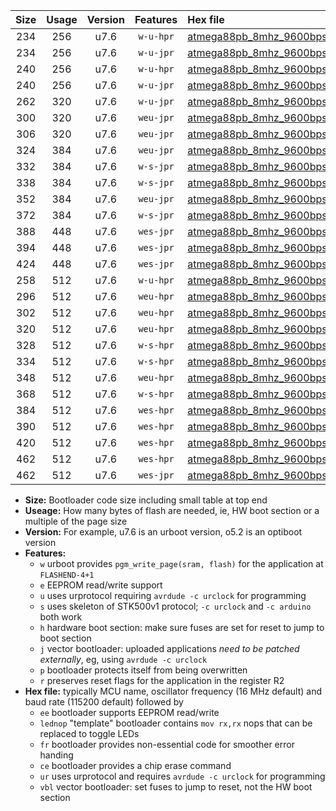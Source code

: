 |Size|Usage|Version|Features|Hex file|
|:-:|:-:|:-:|:-:|:--|
|234|256|u7.6|`w-u-hpr`|[atmega88pb_8mhz_9600bps_ur.hex](https://raw.githubusercontent.com/stefanrueger/urboot/main//atmega88pb_8mhz_9600bps_ur.hex)|
|234|256|u7.6|`w-u-jpr`|[atmega88pb_8mhz_9600bps_ur_vbl.hex](https://raw.githubusercontent.com/stefanrueger/urboot/main//atmega88pb_8mhz_9600bps_ur_vbl.hex)|
|240|256|u7.6|`w-u-hpr`|[atmega88pb_8mhz_9600bps_lednop_ur.hex](https://raw.githubusercontent.com/stefanrueger/urboot/main//atmega88pb_8mhz_9600bps_lednop_ur.hex)|
|240|256|u7.6|`w-u-jpr`|[atmega88pb_8mhz_9600bps_lednop_ur_vbl.hex](https://raw.githubusercontent.com/stefanrueger/urboot/main//atmega88pb_8mhz_9600bps_lednop_ur_vbl.hex)|
|262|320|u7.6|`w-u-jpr`|[atmega88pb_8mhz_9600bps_lednop_fr_ur_vbl.hex](https://raw.githubusercontent.com/stefanrueger/urboot/main//atmega88pb_8mhz_9600bps_lednop_fr_ur_vbl.hex)|
|300|320|u7.6|`weu-jpr`|[atmega88pb_8mhz_9600bps_ee_ur_vbl.hex](https://raw.githubusercontent.com/stefanrueger/urboot/main//atmega88pb_8mhz_9600bps_ee_ur_vbl.hex)|
|306|320|u7.6|`weu-jpr`|[atmega88pb_8mhz_9600bps_ee_lednop_ur_vbl.hex](https://raw.githubusercontent.com/stefanrueger/urboot/main//atmega88pb_8mhz_9600bps_ee_lednop_ur_vbl.hex)|
|324|384|u7.6|`weu-jpr`|[atmega88pb_8mhz_9600bps_ee_lednop_fr_ur_vbl.hex](https://raw.githubusercontent.com/stefanrueger/urboot/main//atmega88pb_8mhz_9600bps_ee_lednop_fr_ur_vbl.hex)|
|332|384|u7.6|`w-s-jpr`|[atmega88pb_8mhz_9600bps_vbl.hex](https://raw.githubusercontent.com/stefanrueger/urboot/main//atmega88pb_8mhz_9600bps_vbl.hex)|
|338|384|u7.6|`w-s-jpr`|[atmega88pb_8mhz_9600bps_lednop_vbl.hex](https://raw.githubusercontent.com/stefanrueger/urboot/main//atmega88pb_8mhz_9600bps_lednop_vbl.hex)|
|352|384|u7.6|`weu-jpr`|[atmega88pb_8mhz_9600bps_ee_lednop_fr_ce_ur_vbl.hex](https://raw.githubusercontent.com/stefanrueger/urboot/main//atmega88pb_8mhz_9600bps_ee_lednop_fr_ce_ur_vbl.hex)|
|372|384|u7.6|`w-s-jpr`|[atmega88pb_8mhz_9600bps_lednop_fr_vbl.hex](https://raw.githubusercontent.com/stefanrueger/urboot/main//atmega88pb_8mhz_9600bps_lednop_fr_vbl.hex)|
|388|448|u7.6|`wes-jpr`|[atmega88pb_8mhz_9600bps_ee_vbl.hex](https://raw.githubusercontent.com/stefanrueger/urboot/main//atmega88pb_8mhz_9600bps_ee_vbl.hex)|
|394|448|u7.6|`wes-jpr`|[atmega88pb_8mhz_9600bps_ee_lednop_vbl.hex](https://raw.githubusercontent.com/stefanrueger/urboot/main//atmega88pb_8mhz_9600bps_ee_lednop_vbl.hex)|
|424|448|u7.6|`wes-jpr`|[atmega88pb_8mhz_9600bps_ee_lednop_fr_vbl.hex](https://raw.githubusercontent.com/stefanrueger/urboot/main//atmega88pb_8mhz_9600bps_ee_lednop_fr_vbl.hex)|
|258|512|u7.6|`w-u-hpr`|[atmega88pb_8mhz_9600bps_lednop_fr_ur.hex](https://raw.githubusercontent.com/stefanrueger/urboot/main//atmega88pb_8mhz_9600bps_lednop_fr_ur.hex)|
|296|512|u7.6|`weu-hpr`|[atmega88pb_8mhz_9600bps_ee_ur.hex](https://raw.githubusercontent.com/stefanrueger/urboot/main//atmega88pb_8mhz_9600bps_ee_ur.hex)|
|302|512|u7.6|`weu-hpr`|[atmega88pb_8mhz_9600bps_ee_lednop_ur.hex](https://raw.githubusercontent.com/stefanrueger/urboot/main//atmega88pb_8mhz_9600bps_ee_lednop_ur.hex)|
|320|512|u7.6|`weu-hpr`|[atmega88pb_8mhz_9600bps_ee_lednop_fr_ur.hex](https://raw.githubusercontent.com/stefanrueger/urboot/main//atmega88pb_8mhz_9600bps_ee_lednop_fr_ur.hex)|
|328|512|u7.6|`w-s-hpr`|[atmega88pb_8mhz_9600bps.hex](https://raw.githubusercontent.com/stefanrueger/urboot/main//atmega88pb_8mhz_9600bps.hex)|
|334|512|u7.6|`w-s-hpr`|[atmega88pb_8mhz_9600bps_lednop.hex](https://raw.githubusercontent.com/stefanrueger/urboot/main//atmega88pb_8mhz_9600bps_lednop.hex)|
|348|512|u7.6|`weu-hpr`|[atmega88pb_8mhz_9600bps_ee_lednop_fr_ce_ur.hex](https://raw.githubusercontent.com/stefanrueger/urboot/main//atmega88pb_8mhz_9600bps_ee_lednop_fr_ce_ur.hex)|
|368|512|u7.6|`w-s-hpr`|[atmega88pb_8mhz_9600bps_lednop_fr.hex](https://raw.githubusercontent.com/stefanrueger/urboot/main//atmega88pb_8mhz_9600bps_lednop_fr.hex)|
|384|512|u7.6|`wes-hpr`|[atmega88pb_8mhz_9600bps_ee.hex](https://raw.githubusercontent.com/stefanrueger/urboot/main//atmega88pb_8mhz_9600bps_ee.hex)|
|390|512|u7.6|`wes-hpr`|[atmega88pb_8mhz_9600bps_ee_lednop.hex](https://raw.githubusercontent.com/stefanrueger/urboot/main//atmega88pb_8mhz_9600bps_ee_lednop.hex)|
|420|512|u7.6|`wes-hpr`|[atmega88pb_8mhz_9600bps_ee_lednop_fr.hex](https://raw.githubusercontent.com/stefanrueger/urboot/main//atmega88pb_8mhz_9600bps_ee_lednop_fr.hex)|
|462|512|u7.6|`wes-hpr`|[atmega88pb_8mhz_9600bps_ee_lednop_fr_ce.hex](https://raw.githubusercontent.com/stefanrueger/urboot/main//atmega88pb_8mhz_9600bps_ee_lednop_fr_ce.hex)|
|462|512|u7.6|`wes-jpr`|[atmega88pb_8mhz_9600bps_ee_lednop_fr_ce_vbl.hex](https://raw.githubusercontent.com/stefanrueger/urboot/main//atmega88pb_8mhz_9600bps_ee_lednop_fr_ce_vbl.hex)|

- **Size:** Bootloader code size including small table at top end
- **Useage:** How many bytes of flash are needed, ie, HW boot section or a multiple of the page size
- **Version:** For example, u7.6 is an urboot version, o5.2 is an optiboot version
- **Features:**
  + `w` urboot provides `pgm_write_page(sram, flash)` for the application at `FLASHEND-4+1`
  + `e` EEPROM read/write support
  + `u` uses urprotocol requiring `avrdude -c urclock` for programming
  + `s` uses skeleton of STK500v1 protocol; `-c urclock` and `-c arduino` both work
  + `h` hardware boot section: make sure fuses are set for reset to jump to boot section
  + `j` vector bootloader: uploaded applications *need to be patched externally*, eg, using `avrdude -c urclock`
  + `p` bootloader protects itself from being overwritten
  + `r` preserves reset flags for the application in the register R2
- **Hex file:** typically MCU name, oscillator frequency (16 MHz default) and baud rate (115200 default) followed by
  + `ee` bootloader supports EEPROM read/write
  + `lednop` "template" bootloader contains `mov rx,rx` nops that can be replaced to toggle LEDs
  + `fr` bootloader provides non-essential code for smoother error handing
  + `ce` bootloader provides a chip erase command
  + `ur` uses urprotocol and requires `avrdude -c urclock` for programming
  + `vbl` vector bootloader: set fuses to jump to reset, not the HW boot section
